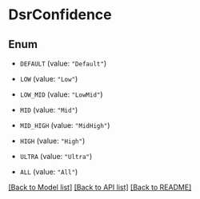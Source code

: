# DsrConfidence

## Enum


* `DEFAULT` (value: `"Default"`)

* `LOW` (value: `"Low"`)

* `LOW_MID` (value: `"LowMid"`)

* `MID` (value: `"Mid"`)

* `MID_HIGH` (value: `"MidHigh"`)

* `HIGH` (value: `"High"`)

* `ULTRA` (value: `"Ultra"`)

* `ALL` (value: `"All"`)


[[Back to Model list]](../README.md#documentation-for-models) [[Back to API list]](../README.md#documentation-for-api-endpoints) [[Back to README]](../README.md)


